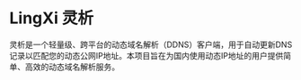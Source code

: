 # LingXi 灵析
灵析是一个轻量级、跨平台的动态域名解析（DDNS）客户端，用于自动更新DNS记录以匹配您的动态公网IP地址。本项目旨在为国内使用动态IP地址的用户提供简单、高效的动态域名解析服务。
